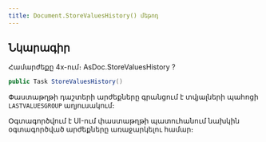 ```yaml
---
title: Document.StoreValuesHistory() մեթոդ
---
```


## Նկարագիր

Համարժեքը 4x-ում։ AsDoc.StoreValuesHistory ?

```c#
public Task StoreValuesHistory()
```

Փաստաթղթի դաշտերի արժեքները գրանցում է տվյալների պահոցի `LASTVALUESGROUP` աղյուսակում։

Օգտագործվում է UI-ում փաստաթղթի պատուհանում նախկին օգտագործված արժեքները առաջարկելու համար։

